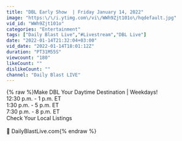 ```yaml
---
title: "DBL Early Show  | Friday January 14, 2022"
image: "https:\/\/i.ytimg.com\/vi\/WWh9Zjt101o\/hqdefault.jpg"
vid_id: "WWh9Zjt101o"
categories: "Entertainment"
tags: ["Daily Blast Live","#Livestream","DBL Live"]
date: "2022-01-14T21:32:04+03:00"
vid_date: "2022-01-14T18:01:12Z"
duration: "PT31M55S"
viewcount: "180"
likeCount: ""
dislikeCount: ""
channel: "Daily Blast LIVE"
---
```

{% raw %}Make DBL Your Daytime Destination | Weekdays!<br />  12:30  p.m. - 1 p.m. ET<br />  1:30 p.m. - 5 p.m. ET<br />  7:30 p.m. - 8 p.m. ET<br />Check Your Local Listings<br /><br />🔴 DailyBlastLive.com{% endraw %}
